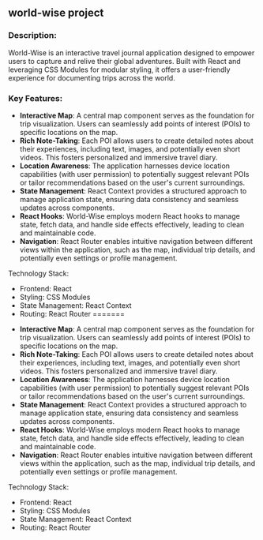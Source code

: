 ## world-wise project
### Description:

World-Wise is an interactive travel journal application designed to empower users to capture and relive their global adventures. Built with React and leveraging CSS Modules for modular styling, it offers a user-friendly experience for documenting trips across the world.

### Key Features:

- **Interactive Map**: A central map component serves as the foundation for trip visualization. Users can seamlessly add points of interest (POIs) to specific locations on the map.
- **Rich Note-Taking**: Each POI allows users to create detailed notes about their experiences, including text, images, and potentially even short videos. This fosters personalized
  and immersive travel diary.
- **Location Awareness**: The application harnesses device location capabilities (with user permission) to potentially suggest relevant POIs or tailor recommendations based on the
  user's current surroundings.
- **State Management**: React Context provides a structured approach to manage application state, ensuring data consistency and seamless updates across components.
- **React Hooks**: World-Wise employs modern React hooks to manage state, fetch data, and handle side effects effectively, leading to clean and maintainable code.
- **Navigation**: React Router enables intuitive navigation between different views within the application, such as the map, individual trip details, and potentially even settings or
  profile management.

Technology Stack:

- Frontend: React
- Styling: CSS Modules
- State Management: React Context
- Routing: React Router
=======
* **Interactive Map**: A central map component serves as the foundation for trip visualization. Users can seamlessly add points of interest (POIs) to specific locations on the map.
* **Rich Note-Taking**: Each POI allows users to create detailed notes about their experiences, including text, images, and potentially even short videos. This fosters personalized 
 and immersive travel diary.
* **Location Awareness**: The application harnesses device location capabilities (with user permission) to potentially suggest relevant POIs or tailor recommendations based on the 
   user's current surroundings.
* **State Management**: React Context provides a structured approach to manage application state, ensuring data consistency and seamless updates across components.
* **React Hooks**: World-Wise employs modern React hooks to manage state, fetch data, and handle side effects effectively, leading to clean and maintainable code.
* **Navigation**: React Router enables intuitive navigation between different views within the application, such as the map, individual trip details, and potentially even settings or 
 profile management.

Technology Stack:
* Frontend: React
* Styling: CSS Modules
* State Management: React Context
* Routing: React Router


